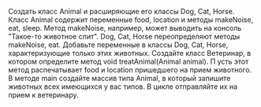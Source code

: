 
Создать класс Animal и расширяющие его классы Dog, Cat, Horse. 
Класс Animal содержит переменные food, location и методы makeNoise, eat, sleep. 
Метод makeNoise, например, может выводить на консоль "Такое-то животное спит". 
Dog, Cat, Horse переопределяют методы makeNoise, eat. 
Добавьте переменные в классы Dog, Cat, Horse, характеризующие только этих животных. 
Создайте класс Ветеринар, в котором определите метод void treatAnimal(Animal animal). П
усть этот метод распечатывает food и location пришедшего на прием животного. 
В методе main создайте массив типа Animal, в который запишите животных всех имеющихся у вас типов. 
В цикле отправляйте их на прием к ветеринару.
